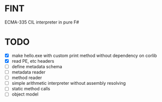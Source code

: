 # FINT

ECMA-335 CIL interpreter in pure F#

# TODO
- [x] make hello.exe with custom print method without dependency on corlib
- [x] read PE, etc headers
- [ ] define metadata schema
- [ ] metadata reader
- [ ] method reader
- [ ] simple arithmetic interpreter without assembly resolving
- [ ] static method calls
- [ ] object model
